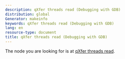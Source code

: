 ```yaml
---
description: qXfer threads read (Debugging with GDB)
distribution: global
Generator: makeinfo
keywords: qXfer threads read (Debugging with GDB)
lang: en
resource-type: document
title: qXfer threads read (Debugging with GDB)
---
```

The node you are looking for is at [qXfer threads read](General-Query-Packets.html#qXfer-threads-read).
